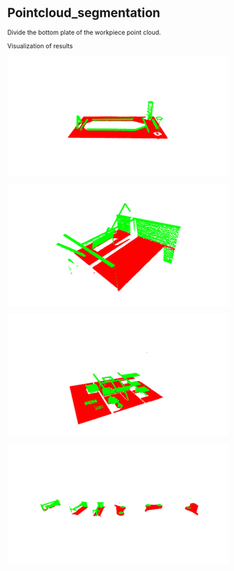 # Pointcloud_segmentation
Divide the bottom plate of the workpiece point cloud.

Visualization of results

![示例图片](./1.jpg)

![示例图片](./2.jpg)

![示例图片](./3.jpg)

![示例图片](./4.jpg)
